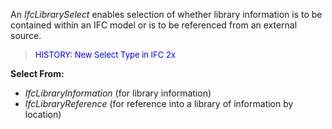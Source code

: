 ﻿An _IfcLibrarySelect_ enables selection of whether library information is to be contained within an IFC model or is to be referenced from an external source.

> <font size="-1" color="#0000FF">HISTORY: New Select Type in IFC
		2x </font>

**Select From:**

* _IfcLibraryInformation_ (for library information) 
* _IfcLibraryReference_ (for reference into a library of information by location)